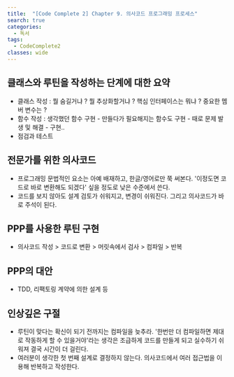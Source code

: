 ```yaml
---
title:  "[Code Complete 2] Chapter 9. 의사코드 프로그래밍 프로세스"
search: true
categories: 
  - 독서
tags:
  - CodeComplete2
classes: wide
---
```


## 클래스와 루틴을 작성하는 단계에 대한 요약
- 클래스 작성 : 뭘 숨길거냐 ? 뭘 추상화할거냐 ? 핵심 인터페이스는 뭐냐 ? 중요한 멤버 변수는 ?
- 함수 작성 : 생각했던 함수 구현 - 만들다가 필요해지는 함수도 구현 - 때로 문제 발생 및 해결 - 구현..
- 점검과 테스트

## 전문가를 위한 의사코드
- 프로그래밍 문법적인 요소는 아예 배재하고, 한글/영어로만 쭉 써본다. '이정도면 코드로 바로 변환해도 되겠다' 싶을 정도로 낮은 수준에서 쓴다.
- 코드를 보지 않아도 설계 검토가 쉬워지고, 변경이 쉬워진다. 그리고 의사코드가 바로 주석이 된다.

## PPP를 사용한 루틴 구현
- 의사코드 작성 > 코드로 변환 > 머릿속에서 검사 > 컴파일 > 반복

## PPP의 대안
- TDD, 리팩토링 계약에 의한 설계 등

## 인상깊은 구절
- 루틴이 맞다는 확신이 되기 전까지는 컴파일을 늦추라. '한번만 더 컴파일하면 제대로 작동하게 할 수 있을거야'라는 생각은 조급하게 코드를 만들게 되고 실수하기 쉬워져 결국 시간이 더 걸린다.
- 여러분이 생각한 첫 번째 설계로 결정하지 않는다. 의사코드에서 여러 접근법을 이용해 반복하고 작성한다.

